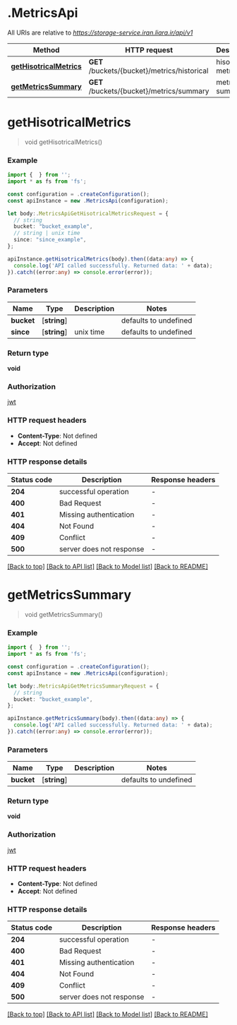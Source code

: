 # .MetricsApi

All URIs are relative to *https://storage-service.iran.liara.ir/api/v1*

Method | HTTP request | Description
------------- | ------------- | -------------
[**getHisotricalMetrics**](MetricsApi.md#getHisotricalMetrics) | **GET** /buckets/{bucket}/metrics/historical | hisotrical metrics
[**getMetricsSummary**](MetricsApi.md#getMetricsSummary) | **GET** /buckets/{bucket}/metrics/summary | metrics summary


# **getHisotricalMetrics**
> void getHisotricalMetrics()


### Example


```typescript
import {  } from '';
import * as fs from 'fs';

const configuration = .createConfiguration();
const apiInstance = new .MetricsApi(configuration);

let body:.MetricsApiGetHisotricalMetricsRequest = {
  // string
  bucket: "bucket_example",
  // string | unix time
  since: "since_example",
};

apiInstance.getHisotricalMetrics(body).then((data:any) => {
  console.log('API called successfully. Returned data: ' + data);
}).catch((error:any) => console.error(error));
```


### Parameters

Name | Type | Description  | Notes
------------- | ------------- | ------------- | -------------
 **bucket** | [**string**] |  | defaults to undefined
 **since** | [**string**] | unix time | defaults to undefined


### Return type

**void**

### Authorization

[jwt](README.md#jwt)

### HTTP request headers

 - **Content-Type**: Not defined
 - **Accept**: Not defined


### HTTP response details
| Status code | Description | Response headers |
|-------------|-------------|------------------|
**204** | successful operation |  -  |
**400** | Bad Request |  -  |
**401** | Missing authentication |  -  |
**404** | Not Found |  -  |
**409** | Conflict |  -  |
**500** | server does not response |  -  |

[[Back to top]](#) [[Back to API list]](README.md#documentation-for-api-endpoints) [[Back to Model list]](README.md#documentation-for-models) [[Back to README]](README.md)

# **getMetricsSummary**
> void getMetricsSummary()


### Example


```typescript
import {  } from '';
import * as fs from 'fs';

const configuration = .createConfiguration();
const apiInstance = new .MetricsApi(configuration);

let body:.MetricsApiGetMetricsSummaryRequest = {
  // string
  bucket: "bucket_example",
};

apiInstance.getMetricsSummary(body).then((data:any) => {
  console.log('API called successfully. Returned data: ' + data);
}).catch((error:any) => console.error(error));
```


### Parameters

Name | Type | Description  | Notes
------------- | ------------- | ------------- | -------------
 **bucket** | [**string**] |  | defaults to undefined


### Return type

**void**

### Authorization

[jwt](README.md#jwt)

### HTTP request headers

 - **Content-Type**: Not defined
 - **Accept**: Not defined


### HTTP response details
| Status code | Description | Response headers |
|-------------|-------------|------------------|
**204** | successful operation |  -  |
**400** | Bad Request |  -  |
**401** | Missing authentication |  -  |
**404** | Not Found |  -  |
**409** | Conflict |  -  |
**500** | server does not response |  -  |

[[Back to top]](#) [[Back to API list]](README.md#documentation-for-api-endpoints) [[Back to Model list]](README.md#documentation-for-models) [[Back to README]](README.md)


